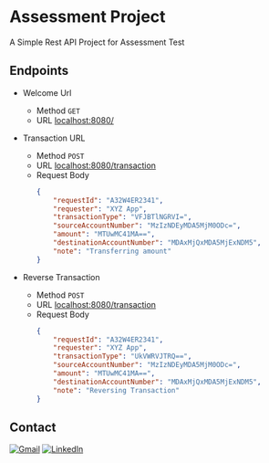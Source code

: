 # Assessment Project
A Simple Rest API Project for Assessment Test

## Endpoints

* Welcome Url
    - Method `GET`
    - URL [localhost:8080/]()

* Transaction URL
    - Method `POST`
    - URL [localhost:8080/transaction]()
    - Request Body
        ```json
        {
            "requestId": "A32W4ER2341",
            "requester": "XYZ App",
            "transactionType": "VFJBTlNGRVI=",
            "sourceAccountNumber": "MzIzNDEyMDA5MjM0ODc=",
            "amount": "MTUwMC41MA==",
            "destinationAccountNumber": "MDAxMjQxMDA5MjExNDM5",
            "note": "Transferring amount"
        }
        ```
* Reverse Transaction
  - Method `POST`
  - URL [localhost:8080/transaction]()
  - Request Body
      ```json
      {
          "requestId": "A32W4ER2341",
          "requester": "XYZ App",
          "transactionType": "UkVWRVJTRQ==",
          "sourceAccountNumber": "MzIzNDEyMDA5MjM0ODc=",
          "amount": "MTUwMC41MA==",
          "destinationAccountNumber": "MDAxMjQxMDA5MjExNDM5",
          "note": "Reversing Transaction"
      }
      ```
    
## Contact

[![Gmail][gmail-shield]][email-address]
[![LinkedIn][linkedin-shield]][linkedin-url]

<!-- MARKDOWN LINKS & IMAGES -->
<!-- https://www.markdownguide.org/basic-syntax/#reference-style-links -->
[linkedin-shield]: https://img.shields.io/badge/-LinkedIn-black.svg?style=for-the-badge&logo=linkedin&colorB=555
[linkedin-url]: https://www.linkedin.com/in/dipanjalmaitra/
[gmail-shield]: https://img.shields.io/badge/Gmail-D14836?style=for-the-badge&logo=gmail&logoColor=white
[email-address]: mailto:dipanjalmaitra@gmail.com
